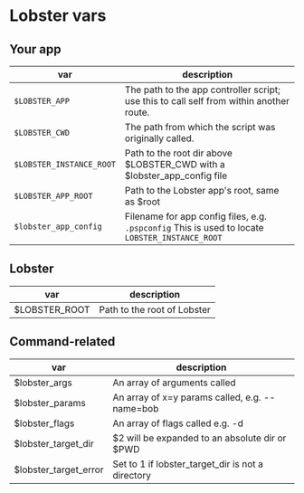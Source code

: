 # Lobster vars

## Your app
| var | description |
|----------|----------|
| `$LOBSTER_APP` | The path to the app controller script; use this to call self from within another route. |
| `$LOBSTER_CWD` | The path from which the script was originally called. |
| `$LOBSTER_INSTANCE_ROOT` | Path to the root dir above $LOBSTER_CWD with a $lobster_app_config file |
| `$LOBSTER_APP_ROOT` | Path to the Lobster app's root, same as $root |
| `$lobster_app_config` | Filename for app config files, e.g. `.pspconfig`  This is used to locate `LOBSTER_INSTANCE_ROOT` |

## Lobster
| var | description |
|----------|----------|
| $LOBSTER_ROOT | Path to the root of Lobster |

## Command-related
| var | description |
|----------|----------|
| $lobster_args | An array of arguments called |
| $lobster_params | An array of x=y params called, e.g. --name=bob |
| $lobster_flags | An array of flags called e.g. -d |
| $lobster_target_dir | $2 will be expanded to an absolute dir or $PWD |
| $lobster_target_error | Set to 1 if lobster_target_dir is not a directory |
